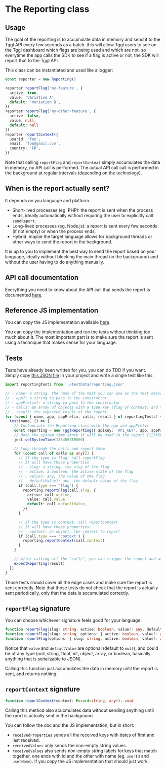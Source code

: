 # The Reporting class
## Usage
The goal of the reporting is to accumulate data in memory and send it to the Tggl API every few seconds as a batch. this will allow Tggl users to see on the Tggl dashboard which flags are being used and which are not. so everytime the app calls the SDK to see if a flag is active or not, the SDK will report that to the Tggl API.

This class can be instantiated and used like a logger:
```typescript
const reporter = new Reporting()

reporter.reportFlag('my-feature', { 
  active: true, 
  value: 'Variation A', 
  default: 'Variation B',
})
reporter.reportFlag('my-other-feature', { 
  active: false, 
  value: null, 
  default: null 
})
reporter.reportContext({
  userId: 'foo',
  email: 'foo@gmail.com',
  country: 'FR',
})
```

Note that calling `reportFlag` and `reportContext` simply accumulates the data in memory, no API call is performed. The actual API call call is performed in the background at regular intervals (depending on the technology).

## When is the report actually sent?
It depends on you language and platform.
- Short-lived processes (eg. PHP): the report is sent when the process ends, ideally automatically without requiring the user to explicitly call `sendReport`.
- Long-lived processes (eg. Node.js): a report is sent every few seconds (if not empty) or when the process ends.
- Hybrid: maybe the target language allows for background threads or other ways to send the report in the background.

It is up to you to implement the best way to send the report based on your language, ideally without blocking the main thread (in the background) and without the user having to do anything manually.

## API call documentation
Everything you need to know about the API call that sends the report is documented [here](https://tggl.io/developers/api-reference/reporting).

## Reference JS implementation
You can copy the JS implementation available [here](https://github.com/Tggl/js-tggl-client/blob/master/src/TgglReporting.ts).

You can copy the implementation and run the tests without thinking too much about it. The most important part is to make sure the report is sent using a technique that makes sense for your language.

## Tests
Tests have already been written for you, you can do TDD if you want. Simply copy [this JSON file](../tests/reporting.json) in your project and write a single test like this:
```typescript
import reportingTests from './testData/reporting.json'

// - name: a string, the name of the test you can use as the test description
// - app?: a string to pass to the constructor
// - appPrefix?: a string to pass to the constructor
// - calls: an array of objects with a type key (flag or context) and the relevant data
// - result: the expected result of the report
for (const { name, app, appPrefix, calls, result } of reportingTests) {
  test(name, () => {
    // Instanciate the Reporting class with the app and appPrefix
    const reporting = new TgglReporting({ apiKey: 'API_KEY', app, appPrefix })
    // Mock the system time since it will be used in the report (123456789 in seconds since epoch)
    jest.setSystemTime(123456789000)

    // Loop through the calls and report them
    for (const call of calls as any[]) {
      // If the type is flag, call reportFlag
      // It will have those properties
      // - slug: a string, the slug of the flag
      // - active: a boolean, the active state of the flag
      // - value?: any, the value of the flag
      // - defaultValue?: any, the default value of the flag
      if (call.type === 'flag') {
        reporting.reportFlag(call.slug, {
          active: call.active,
          value: call.value,
          default: call.defaultValue,
        })
      }

      // If the type is context, call reportContext
      // It will have those properties:
      // - context: an object, the context to report
      if (call.type === 'context') {
        reporting.reportContext(call.context)
      }
    }

    // After calling all the "calls", you can trigger the report and assert the result
    expectReporting(result)
  })
}
```

Those tests should cover all the edge cases and make sure the report is sent correctly. Note that those tests do not check that the report is actually sent periodically, only that the data is accumulated correctly.

## `reportFlag` signature
You can choose whichever signature feels good for your language:
```typescript
function reportFlag(slug: string, active: boolean, value?: any, defaultValue?: any): void
function reportFlag(slug: string, options: { active: boolean, value?: any, defaultValue?: any }): void
function reportFlag(options: { slug: string, active: boolean, value?: any, defaultValue?: any }): void
```

Notice that `value` and `defaultValue` are optional (default to `null`), and could be of any type (null, string, float, int, object, array, or boolean, basically anything that is serializable to JSON).

Calling this function just accumulates the data in memory until the report is sent, and returns nothing.

## `reportContext` signature
```typescript
function reportContext(context: Record<string, any>): void
```
Calling this method also acucmulates data without sending anything until the rport is actually sent in the background.

You can follow the doc and the JS implementation, but in short:
- `receivedProperties` sends all the received keys with dates of first and last received.
- `receivedValues` only sends the non-empty string values.
- `receivedValues` also sends non-empty string labels for keys that match together, one ends with id and the other with name (eg. `userId` and `userName`). If you copy the JS implementation that should just work.
